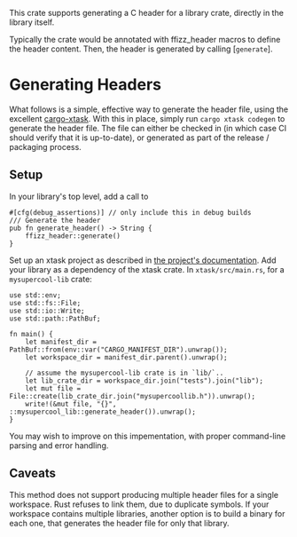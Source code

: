 This crate supports generating a C header for a library crate, directly in the library itself.

Typically the crate would be annotated with ffizz_header macros to define the header content.
Then, the header is generated by calling [`generate`].

# Generating Headers

What follows is a simple, effective way to generate the header file, using the excellent [cargo-xtask](https://github.com/matklad/cargo-xtask/).
With this in place, simply run `cargo xtask codegen` to generate the header file.
The file can either be checked in (in which case CI should verify that it is up-to-date), or generated as part of the release / packaging process.

## Setup

In your library's top level, add a call to 

```ignore
#[cfg(debug_assertions)] // only include this in debug builds
/// Generate the header
pub fn generate_header() -> String {
    ffizz_header::generate()
}
```

Set up an xtask project as described in [the project's documentation](https://github.com/matklad/cargo-xtask/).
Add your library as a dependency of the xtask crate.
In `xtask/src/main.rs`, for a `mysupercool-lib` crate:

```ignore
use std::env;
use std::fs::File;
use std::io::Write;
use std::path::PathBuf;

fn main() {
    let manifest_dir = PathBuf::from(env::var("CARGO_MANIFEST_DIR").unwrap());
    let workspace_dir = manifest_dir.parent().unwrap();

    // assume the mysupercool-lib crate is in `lib/`..
    let lib_crate_dir = workspace_dir.join("tests").join("lib");
    let mut file = File::create(lib_crate_dir.join("mysupercoollib.h")).unwrap();
    write!(&mut file, "{}", ::mysupercool_lib::generate_header()).unwrap();
}
```

You may wish to improve on this impementation, with proper command-line parsing and error handling.

## Caveats

This method does not support producing multiple header files for a single workspace.
Rust refuses to link them, due to duplicate symbols.
If your workspace contains multiple libraries, another option is to build a binary for each one, that generates the header file for only that library.
